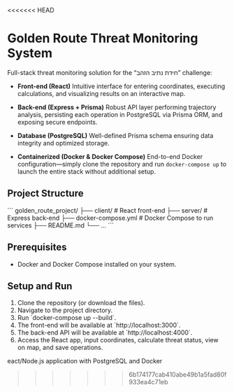 <<<<<<< HEAD
# Golden Route Threat Monitoring System

Full-stack threat monitoring solution for the “חידת נתיב הזהב” challenge:

* **Front-end (React)**
  Intuitive interface for entering coordinates, executing calculations, and visualizing results on an interactive map.

* **Back-end (Express + Prisma)**
  Robust API layer performing trajectory analysis, persisting each operation in PostgreSQL via Prisma ORM, and exposing secure endpoints.

* **Database (PostgreSQL)**
  Well-defined Prisma schema ensuring data integrity and optimized storage.

* **Containerized (Docker & Docker Compose)**
  End-to-end Docker configuration—simply clone the repository and run `docker-compose up` to launch the entire stack without additional setup.
## Project Structure

\`\`\`
golden_route_project/
├── client/                # React front-end
├── server/                # Express back-end
├── docker-compose.yml     # Docker Compose to run services
├── README.md
└── ...
\`\`\`

## Prerequisites

- Docker and Docker Compose installed on your system.

## Setup and Run

1. Clone the repository (or download the files).
2. Navigate to the project directory.
3. Run \`docker-compose up --build\`.
4. The front-end will be available at \`http://localhost:3000\`.
5. The back-end API will be available at \`http://localhost:4000\`.
6. Access the React app, input coordinates, calculate threat status, view on map, and save operations.

eact/Node.js application with PostgreSQL and Docker
>>>>>>> 6b174177cab410abe49b1a5fad80f933ea4c71eb
